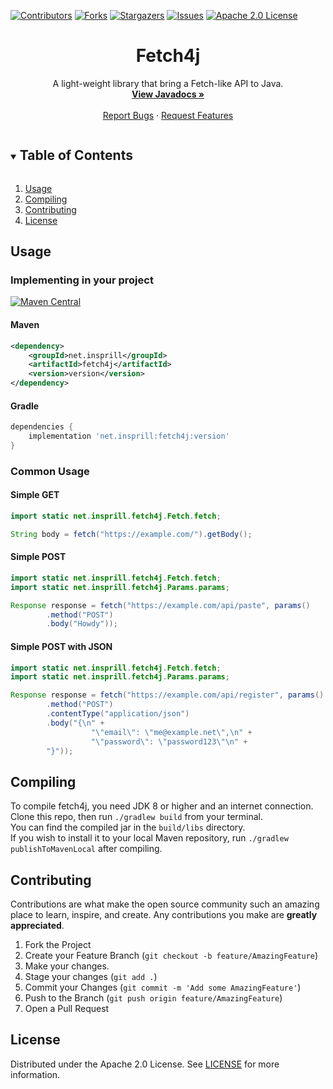 [![Contributors][contributors-shield]][contributors-url]
[![Forks][forks-shield]][forks-url]
[![Stargazers][stars-shield]][stars-url]
[![Issues][issues-shield]][issues-url]
[![Apache 2.0 License][license-shield]][license-url]



<h1 align="center">Fetch4j</h1>
<p align="center">
  A light-weight library that bring a Fetch-like API to Java.
  <br />
  <a href="https://javadoc.io/doc/net.insprill/fetch4j"><strong>View Javadocs »</strong></a>
  <br />
  <br />
  <a href="https://github.com/Insprill/fetch4j/issues">Report Bugs</a>
  ·
  <a href="https://github.com/Insprill/fetch4j/issues">Request Features</a>
</p>



<!-- TABLE OF CONTENTS -->
<details open="open">
  <summary><h2 style="display: inline-block">Table of Contents</h2></summary>
  <ol>
    <li><a href="#usage">Usage</a></li>
    <li><a href="#compiling">Compiling</a></li>
    <li><a href="#contributing">Contributing</a></li>
    <li><a href="#license">License</a></li>
  </ol>
</details>

<!-- USAGE EXAMPLES -->

## Usage

### Implementing in your project

[![Maven Central][maven-central-shield]][maven-central-url]
#### Maven

```xml
<dependency>
    <groupId>net.insprill</groupId>
    <artifactId>fetch4j</artifactId>
    <version>version</version>
</dependency>
```

#### Gradle

```groovy
dependencies {
    implementation 'net.insprill:fetch4j:version'
}
```

### Common Usage

#### Simple GET

```java
import static net.insprill.fetch4j.Fetch.fetch;

String body = fetch("https://example.com/").getBody();
```

#### Simple POST

```java
import static net.insprill.fetch4j.Fetch.fetch;
import static net.insprill.fetch4j.Params.params;

Response response = fetch("https://example.com/api/paste", params()
        .method("POST")
        .body("Howdy"));
```

#### Simple POST with JSON

```java
import static net.insprill.fetch4j.Fetch.fetch;
import static net.insprill.fetch4j.Params.params;

Response response = fetch("https://example.com/api/register", params()
        .method("POST")
        .contentType("application/json")
        .body("{\n" +
                  "\"email\": \"me@example.net\",\n" +
                  "\"password\": \"password123\"\n" +
        "}"));
```

## Compiling

To compile fetch4j, you need JDK 8 or higher and an internet connection.  
Clone this repo, then run `./gradlew build` from your terminal.  
You can find the compiled jar in the `build/libs` directory.  
If you wish to install it to your local Maven repository, run `./gradlew publishToMavenLocal` after compiling.



<!-- CONTRIBUTING -->

## Contributing

Contributions are what make the open source community such an amazing place to learn, inspire, and create. Any
contributions you make are **greatly appreciated**.

1. Fork the Project
2. Create your Feature Branch (`git checkout -b feature/AmazingFeature`)
3. Make your changes.
4. Stage your changes (`git add .`)
5. Commit your Changes (`git commit -m 'Add some AmazingFeature'`)
6. Push to the Branch (`git push origin feature/AmazingFeature`)
7. Open a Pull Request

<!-- LICENSE -->

## License

Distributed under the Apache 2.0 License. See [LICENSE][license-url] for more information.




<!-- MARKDOWN LINKS & IMAGES -->
<!-- https://www.markdownguide.org/basic-syntax/#reference-style-links -->

[contributors-shield]: https://img.shields.io/github/contributors/Insprill/fetch4j.svg?style=for-the-badge
[contributors-url]: https://github.com/Insprill/fetch4j/graphs/contributors
[forks-shield]: https://img.shields.io/github/forks/Insprill/fetch4j.svg?style=for-the-badge
[forks-url]: https://github.com/Insprill/fetch4j/network/members
[stars-shield]: https://img.shields.io/github/stars/Insprill/fetch4j.svg?style=for-the-badge
[stars-url]: https://github.com/Insprill/fetch4j/stargazers
[issues-shield]: https://img.shields.io/github/issues/Insprill/fetch4j.svg?style=for-the-badge
[issues-url]: https://github.com/Insprill/fetch4j/issues
[license-shield]: https://img.shields.io/github/license/Insprill/fetch4j.svg?style=for-the-badge
[license-url]: https://github.com/Insprill/fetch4j/blob/master/LICENSE
[maven-central-shield]: https://img.shields.io/maven-central/v/net.insprill/fetch4j
[maven-central-url]: https://mvnrepository.com/artifact/net.insprill/fetch4j
